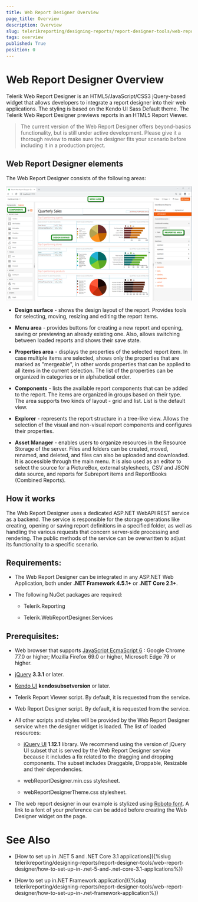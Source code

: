```yaml
---
title: Web Report Designer Overview
page_title: Overview 
description: Overview
slug: telerikreporting/designing-reports/report-designer-tools/web-report-designer/overview
tags: overview
published: True
position: 0
---
```


# Web Report Designer Overview

Telerik Web Report Designer is an HTML5/JavaScript/CSS3 jQuery-based widget that allows developers to integrate a report designer into their web applications. The styling is based on the Kendo UI Sass Default theme. The Telerik Web Report Designer previews reports in an HTML5 Report Viewer. 

> The current version of the Web Report Designer offers beyond-basics functionality, but is still under active development. Please give it a thorough review to make sure the designer fits your scenario before including it in a production project. 

## Web Report Designer elements

The Web Report Designer consists of the following areas: 

  ![Web Report Designer With Dashboard Report](images/Designer/web-report-designer-dashboard.png)

* __Design surface__ - shows the design layout of the report. Provides tools for selecting, moving, resizing and editing the report items. 

* __Menu area__ - provides buttons for creating a new report and opening, saving or previewing an already existing one. Also, allows switching between loaded reports and shows their save state. 

* __Properties area__ - displays the properties of the selected report item. In case multiple items are selected, shows only the properties that are marked as "mergeable", in other words properties that can be applied to all items in the current selection. The list of the properties can be organized in categories or in alphabetical order. 

* __Components__ - lists the available report components that can be added to the report. The items are organized in groups based on their type. The area supports two kinds of layout - grid and list. List is the default view. 

* __Explorer__ - represents the report structure in a tree-like view. Allows the selection of the visual and non-visual report components and configures their properties. 

* __Asset Manager__ - enables users to organize resources in the Resource Storage of the server. Files and folders can be created, moved, renamed, and deleted, and files can also be uploaded and downloaded. It is accessible through the main menu. It is also used as an editor to select the source for a PictureBox, external stylesheets, CSV and JSON data source, and reports for Subreport items and ReportBooks (Combined Reports).


## How it works

The Web Report Designer uses a dedicated ASP.NET WebAPI REST service as a backend. The service is responsible for the storage operations like creating, opening or saving report definitions in a specified folder, as well as handling the various requests that concern server-side processing and rendering. The public methods of the service can be overwritten to adjust its functionality to a specific scenario. 

## Requirements:

* The Web Report Designer can be integrated in any ASP.NET Web Application, both under __.NET Framework 4.5.1+__ or __.NET Core 2.1+__. 

* The following NuGet packages are required: 

   + Telerik.Reporting 

   + Telerik.WebReportDesigner.Services 

## Prerequisites:

* Web browser that supports [JavaScript EcmaScript 6](https://es6.io) : Google Chrome 77.0 or higher; Mozilla Firefox 69.0 or higher, Microsoft Edge 79 or higher. 

* [jQuery](http://jquery.com/download/) __3.3.1__ or later. 

* [Kendo UI](http://www.kendoui.com/) __kendosubsetversion__ or later. 

* Telerik Report Viewer script. By default, it is requested from the service. 

* Web Report Designer script. By default, it is requested from the service. 

* All other scripts and styles will be provided by the Web Report Designer service when the designer widget is loaded. The list of loaded resources: 

   +  [jQuery UI](https://jqueryui.com/) __1.12.1__ library. We recommend using the version of jQuery UI subset that is served by the Web Report Designer service because it includes a fix related to the dragging and dropping components. The subset includes Draggable, Droppable, Resizable and their dependencies. 

   + webReportDesigner.min.css stylesheet.

   + webReportDesignerTheme.css stylesheet.

* The web report designer in our example is stylized using [Roboto font](https://fonts.google.com/specimen/Roboto). A link to a font of your preference can be added before creating the Web Designer widget on the page. 


# See Also

* [How to set up in .NET 5 and .NET Core 3.1 applications]({%slug telerikreporting/designing-reports/report-designer-tools/web-report-designer/how-to-set-up-in-.net-5-and-.net-core-3.1-applications%})

* [How to set up in.NET Framework application]({%slug telerikreporting/designing-reports/report-designer-tools/web-report-designer/how-to-set-up-in-.net-framework-application%})

